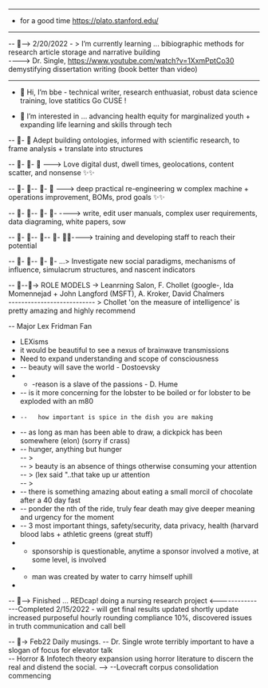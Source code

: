 ---------------------------
- for a good time https://plato.stanford.edu/  
- --------------------------------------------------  

-- 👀--> 2/20/2022 - > I’m currently learning ... bibiographic methods for research article storage and narrative building  
----> Dr. Single, https://www.youtube.com/watch?v=1XxmPptCo30 demystifying dissertation writing (book better than video)  

--------------------------------------------------
- 👋 Hi, I’m bbe  - technical writer, research enthuasiat, robust data science training, love statitics Go CUSE !

- 👀 I’m interested in ... advancing health equity for marginalized youth + expanding life learning and skills through tech 

-- 👀- 👀  Adept building ontologies, informed with scientific research, to frame analysis + translate into structures  

-- 👀- 👀-  👀 ---> Love digital dust, dwell times, geolocations, content scatter, and nonsense  ✨✨  

-- 👀- 👀-- 👀- 👀 ---> deep practical re-engineering w complex machine + operations improvement, BOMs, prod goals ✨✨  

-- 👀- 👀-- 👀- 👀- ----> write, edit user manuals, complex user requirements, data diagraming, white papers, sow  

-- 👀- 👀-- 👀-- 👀- 👀✨----> training and developing staff to reach their potential  

-- 👀- 👀-- 👀- 👀- ...> Investigate new social paradigms, mechanisms of influence, simulacrum structures, and nascent indicators  

-- 👀--👀-> ROLE MODELS -> Leanrning Salon, F. Chollet (google-, Ida Momennejad + John Langford (MSFT), A. Kroker, David Chalmers  
--------------------------- > Chollet 'on the measure of intelligence' is pretty amazing and highly recommend

-- Major Lex Fridman Fan
- LEXisms  
- it would be beautiful to see a nexus of brainwave transmissions  
-  Need to expand understanding and scope of consciousness   
- -- beauty will save the world - Dostoevsky   
- - -reason is a slave of the passions - D. Hume  
-   --   is it more concerning for the lobster to be boiled or for lobster to be exploded with an m80  
-     --   how important is spice in the dish you are making  
-    --      as long as man has been able to draw, a dickpick has been somewhere (elon) (sorry if crass)  
-    --    hunger, anything but hunger  
-- >   
-- >                                   beauty is an absence of things otherwise consuming your attention   
-- >                                                              (lex said "..that take up ur attention  
-- >  
-    --   there is something amazing about eating a small morcil of chocolate after a 40 day fast   
-    --  ponder the nth of the ride, truly fear death may give deeper meaning and urgency for the moment  
-  --    3 most important things, safety/security, data privacy, health (harvard blood labs + athletic greens (great stuff)   
-  -  sponsorship is questionable, anytime a sponsor involved a motive, at some level, is involved  
-  - man was created by water to carry himself uphill  
-  
-- 👀--> Finished ... REDcap! doing a nursing research project  <---------------Completed 2/15/2022 - will get final results updated shortly update increased purposeful hourly rounding compliance 10%, discovered issues in truth communication and call bell  

-- 👀-> Feb22 Daily musings.
-- Dr. Single wrote <demystifying the dissertation> terribly important to have a slogan of focus for elevator talk  
-- Horror & Infotech theory expansion using horror literature to discern the real and distend the social. 
 -->
 --Lovecraft corpus consolidation commencing

  
